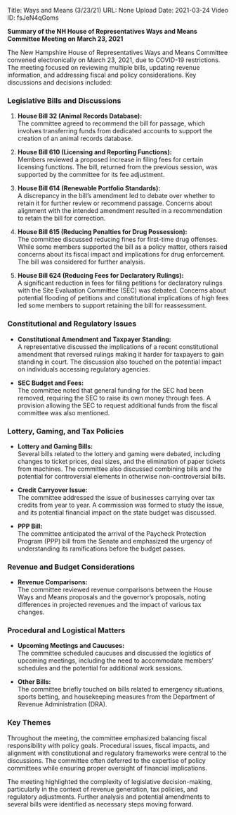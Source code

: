 Title: Ways and Means (3/23/21)
URL: None
Upload Date: 2021-03-24
Video ID: fsJeN4qGoms

**Summary of the NH House of Representatives Ways and Means Committee Meeting on March 23, 2021**  

The New Hampshire House of Representatives Ways and Means Committee convened electronically on March 23, 2021, due to COVID-19 restrictions. The meeting focused on reviewing multiple bills, updating revenue information, and addressing fiscal and policy considerations. Key discussions and decisions included:  

### **Legislative Bills and Discussions**  
1. **House Bill 32 (Animal Records Database):**  
   The committee agreed to recommend the bill for passage, which involves transferring funds from dedicated accounts to support the creation of an animal records database.  

2. **House Bill 610 (Licensing and Reporting Functions):**  
   Members reviewed a proposed increase in filing fees for certain licensing functions. The bill, returned from the previous session, was supported by the committee for its fee adjustment.  

3. **House Bill 614 (Renewable Portfolio Standards):**  
   A discrepancy in the bill’s amendment led to debate over whether to retain it for further review or recommend passage. Concerns about alignment with the intended amendment resulted in a recommendation to retain the bill for correction.  

4. **House Bill 615 (Reducing Penalties for Drug Possession):**  
   The committee discussed reducing fines for first-time drug offenses. While some members supported the bill as a policy matter, others raised concerns about its fiscal impact and implications for drug enforcement. The bill was considered for further analysis.  

5. **House Bill 624 (Reducing Fees for Declaratory Rulings):**  
   A significant reduction in fees for filing petitions for declaratory rulings with the Site Evaluation Committee (SEC) was debated. Concerns about potential flooding of petitions and constitutional implications of high fees led some members to support retaining the bill for reassessment.  

### **Constitutional and Regulatory Issues**  
- **Constitutional Amendment and Taxpayer Standing:**  
  A representative discussed the implications of a recent constitutional amendment that reversed rulings making it harder for taxpayers to gain standing in court. The discussion also touched on the potential impact on individuals accessing regulatory agencies.  

- **SEC Budget and Fees:**  
  The committee noted that general funding for the SEC had been removed, requiring the SEC to raise its own money through fees. A provision allowing the SEC to request additional funds from the fiscal committee was also mentioned.  

### **Lottery, Gaming, and Tax Policies**  
- **Lottery and Gaming Bills:**  
  Several bills related to the lottery and gaming were debated, including changes to ticket prices, deal sizes, and the elimination of paper tickets from machines. The committee also discussed combining bills and the potential for controversial elements in otherwise non-controversial bills.  

- **Credit Carryover Issue:**  
  The committee addressed the issue of businesses carrying over tax credits from year to year. A commission was formed to study the issue, and its potential financial impact on the state budget was discussed.  

- **PPP Bill:**  
  The committee anticipated the arrival of the Paycheck Protection Program (PPP) bill from the Senate and emphasized the urgency of understanding its ramifications before the budget passes.  

### **Revenue and Budget Considerations**  
- **Revenue Comparisons:**  
  The committee reviewed revenue comparisons between the House Ways and Means proposals and the governor’s proposals, noting differences in projected revenues and the impact of various tax changes.  

### **Procedural and Logistical Matters**  
- **Upcoming Meetings and Caucuses:**  
  The committee scheduled caucuses and discussed the logistics of upcoming meetings, including the need to accommodate members’ schedules and the potential for additional work sessions.  

- **Other Bills:**  
  The committee briefly touched on bills related to emergency situations, sports betting, and housekeeping measures from the Department of Revenue Administration (DRA).  

### **Key Themes**  
Throughout the meeting, the committee emphasized balancing fiscal responsibility with policy goals. Procedural issues, fiscal impacts, and alignment with constitutional and regulatory frameworks were central to the discussions. The committee often deferred to the expertise of policy committees while ensuring proper oversight of financial implications.  

The meeting highlighted the complexity of legislative decision-making, particularly in the context of revenue generation, tax policies, and regulatory adjustments. Further analysis and potential amendments to several bills were identified as necessary steps moving forward.